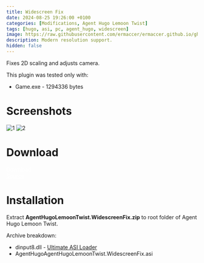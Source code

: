 ```yaml
---
title: Widescreen Fix
date: 2024-08-25 19:26:00 +0100
categories: [Modifications, Agent Hugo Lemoon Twist]
tags: [hugo, asi, pc, agent_hugo, widescreen]   
image: https://raw.githubusercontent.com/ermaccer/ermaccer.github.io/gh-pages/assets/mods/wsfix/aglt/1.jpg
description: Modern resolution support.
hidden: false
---
```


Fixes 2D scaling and adjusts camera. 

<div class="alert bg-dark">
    This plugin was tested only with:
    <ul>
    <li>Game.exe - 1294336 bytes</li>
    </ul>
</div>


# Screenshots
<img class="img-fluid mx-auto" alt="1" src="{% link assets/mods/wsfix/aglt/1.jpg %}">
<img class="img-fluid mx-auto" alt="2" src="{% link assets/mods/wsfix/aglt/2.jpg %}">


# Download

<a class="btn btn-block btn-dark bg-dark text-gray btn-lg" style="color: white;" href="https://github.com/ermaccer/AgentHugoLemoonTwist.WidescreenFix/releases/latest/download/AgentHugoLemoonTwist.WidescreenFix.zip" role="button">
<i class="fas fa-download"></i>
Download
</a>
<br>
<a class="btn btn-block btn-dark bg-dark text-gray btn-lg" style="color: white;" href="https://github.com/ermaccer/AgentHugoLemoonTwist.WidescreenFix/" role="button">
<i class="fab fa-github"></i>
Source
</a>


# Installation 

Extract **AgentHugoLemoonTwist.WidescreenFix.zip** to root folder of Agent Hugo Lemoon Twist.

Archive breakdown:

 - dinput8.dll - [Ultimate ASI Loader](https://github.com/ThirteenAG/Ultimate-ASI-Loader/)
 - AgentHugoAgentHugoLemoonTwist.WidescreenFix.asi
